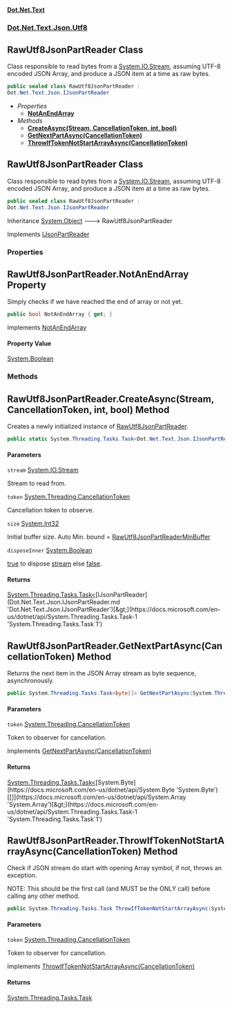 #### [Dot.Net.Text](index.md 'index')
### [Dot.Net.Text.Json.Utf8](Dot.Net.Text.Json.Utf8.md 'Dot.Net.Text.Json.Utf8')

## RawUtf8JsonPartReader Class

Class responsible to read bytes from a [System.IO.Stream](https://docs.microsoft.com/en-us/dotnet/api/System.IO.Stream 'System.IO.Stream'), assuming UTF-8 encoded JSON Array,
and produce a JSON item at a time as raw bytes.

```csharp
public sealed class RawUtf8JsonPartReader :
Dot.Net.Text.Json.IJsonPartReader
```
- *Properties*
  - **[NotAnEndArray](Dot.Net.Text.Json.Utf8.RawUtf8JsonPartReader.md#Dot.Net.Text.Json.Utf8.RawUtf8JsonPartReader.NotAnEndArray 'Dot.Net.Text.Json.Utf8.RawUtf8JsonPartReader.NotAnEndArray')**
- *Methods*
  - **[CreateAsync(Stream, CancellationToken, int, bool)](Dot.Net.Text.Json.Utf8.RawUtf8JsonPartReader.md#Dot.Net.Text.Json.Utf8.RawUtf8JsonPartReader.CreateAsync(System.IO.Stream,System.Threading.CancellationToken,int,bool) 'Dot.Net.Text.Json.Utf8.RawUtf8JsonPartReader.CreateAsync(System.IO.Stream, System.Threading.CancellationToken, int, bool)')**
  - **[GetNextPartAsync(CancellationToken)](Dot.Net.Text.Json.Utf8.RawUtf8JsonPartReader.md#Dot.Net.Text.Json.Utf8.RawUtf8JsonPartReader.GetNextPartAsync(System.Threading.CancellationToken) 'Dot.Net.Text.Json.Utf8.RawUtf8JsonPartReader.GetNextPartAsync(System.Threading.CancellationToken)')**
  - **[ThrowIfTokenNotStartArrayAsync(CancellationToken)](Dot.Net.Text.Json.Utf8.RawUtf8JsonPartReader.md#Dot.Net.Text.Json.Utf8.RawUtf8JsonPartReader.ThrowIfTokenNotStartArrayAsync(System.Threading.CancellationToken) 'Dot.Net.Text.Json.Utf8.RawUtf8JsonPartReader.ThrowIfTokenNotStartArrayAsync(System.Threading.CancellationToken)')**

## RawUtf8JsonPartReader Class

Class responsible to read bytes from a [System.IO.Stream](https://docs.microsoft.com/en-us/dotnet/api/System.IO.Stream 'System.IO.Stream'), assuming UTF-8 encoded JSON Array,
and produce a JSON item at a time as raw bytes.

```csharp
public sealed class RawUtf8JsonPartReader :
Dot.Net.Text.Json.IJsonPartReader
```

Inheritance [System.Object](https://docs.microsoft.com/en-us/dotnet/api/System.Object 'System.Object') &#129106; RawUtf8JsonPartReader

Implements [IJsonPartReader](Dot.Net.Text.Json.IJsonPartReader.md 'Dot.Net.Text.Json.IJsonPartReader')
### Properties

<a name='Dot.Net.Text.Json.Utf8.RawUtf8JsonPartReader.NotAnEndArray'></a>

## RawUtf8JsonPartReader.NotAnEndArray Property

Simply checks if we have reached the end of array or not yet.

```csharp
public bool NotAnEndArray { get; }
```

Implements [NotAnEndArray](Dot.Net.Text.Json.IJsonPartReader.md#Dot.Net.Text.Json.IJsonPartReader.NotAnEndArray 'Dot.Net.Text.Json.IJsonPartReader.NotAnEndArray')

#### Property Value
[System.Boolean](https://docs.microsoft.com/en-us/dotnet/api/System.Boolean 'System.Boolean')
### Methods

<a name='Dot.Net.Text.Json.Utf8.RawUtf8JsonPartReader.CreateAsync(System.IO.Stream,System.Threading.CancellationToken,int,bool)'></a>

## RawUtf8JsonPartReader.CreateAsync(Stream, CancellationToken, int, bool) Method

Creates a newly initialized instance of [RawUtf8JsonPartReader](Dot.Net.Text.Json.Utf8.RawUtf8JsonPartReader.md 'Dot.Net.Text.Json.Utf8.RawUtf8JsonPartReader').

```csharp
public static System.Threading.Tasks.Task<Dot.Net.Text.Json.IJsonPartReader> CreateAsync(System.IO.Stream stream, System.Threading.CancellationToken token, int size=8192, bool disposeInner=false);
```
#### Parameters

<a name='Dot.Net.Text.Json.Utf8.RawUtf8JsonPartReader.CreateAsync(System.IO.Stream,System.Threading.CancellationToken,int,bool).stream'></a>

`stream` [System.IO.Stream](https://docs.microsoft.com/en-us/dotnet/api/System.IO.Stream 'System.IO.Stream')

Stream to read from.

<a name='Dot.Net.Text.Json.Utf8.RawUtf8JsonPartReader.CreateAsync(System.IO.Stream,System.Threading.CancellationToken,int,bool).token'></a>

`token` [System.Threading.CancellationToken](https://docs.microsoft.com/en-us/dotnet/api/System.Threading.CancellationToken 'System.Threading.CancellationToken')

Cancellation token to observe.

<a name='Dot.Net.Text.Json.Utf8.RawUtf8JsonPartReader.CreateAsync(System.IO.Stream,System.Threading.CancellationToken,int,bool).size'></a>

`size` [System.Int32](https://docs.microsoft.com/en-us/dotnet/api/System.Int32 'System.Int32')

Initial buffer size. Auto Min. bound = [RawUtf8JsonPartReaderMinBuffer](Dot.Net.Text.TextConst.md#Dot.Net.Text.TextConst.RawUtf8JsonPartReaderMinBuffer 'Dot.Net.Text.TextConst.RawUtf8JsonPartReaderMinBuffer')

<a name='Dot.Net.Text.Json.Utf8.RawUtf8JsonPartReader.CreateAsync(System.IO.Stream,System.Threading.CancellationToken,int,bool).disposeInner'></a>

`disposeInner` [System.Boolean](https://docs.microsoft.com/en-us/dotnet/api/System.Boolean 'System.Boolean')

[true](https://docs.microsoft.com/en-us/dotnet/csharp/language-reference/builtin-types/bool 'https://docs.microsoft.com/en-us/dotnet/csharp/language-reference/builtin-types/bool') to dispose [stream](Dot.Net.Text.Json.Utf8.RawUtf8JsonPartReader.md#Dot.Net.Text.Json.Utf8.RawUtf8JsonPartReader.CreateAsync(System.IO.Stream,System.Threading.CancellationToken,int,bool).stream 'Dot.Net.Text.Json.Utf8.RawUtf8JsonPartReader.CreateAsync(System.IO.Stream, System.Threading.CancellationToken, int, bool).stream') else [false](https://docs.microsoft.com/en-us/dotnet/csharp/language-reference/builtin-types/bool 'https://docs.microsoft.com/en-us/dotnet/csharp/language-reference/builtin-types/bool').

#### Returns
[System.Threading.Tasks.Task&lt;](https://docs.microsoft.com/en-us/dotnet/api/System.Threading.Tasks.Task-1 'System.Threading.Tasks.Task`1')[IJsonPartReader](Dot.Net.Text.Json.IJsonPartReader.md 'Dot.Net.Text.Json.IJsonPartReader')[&gt;](https://docs.microsoft.com/en-us/dotnet/api/System.Threading.Tasks.Task-1 'System.Threading.Tasks.Task`1')

<a name='Dot.Net.Text.Json.Utf8.RawUtf8JsonPartReader.GetNextPartAsync(System.Threading.CancellationToken)'></a>

## RawUtf8JsonPartReader.GetNextPartAsync(CancellationToken) Method

Returns the next item in the JSON Array stream as byte sequence, asynchronously.

```csharp
public System.Threading.Tasks.Task<byte[]> GetNextPartAsync(System.Threading.CancellationToken token);
```
#### Parameters

<a name='Dot.Net.Text.Json.Utf8.RawUtf8JsonPartReader.GetNextPartAsync(System.Threading.CancellationToken).token'></a>

`token` [System.Threading.CancellationToken](https://docs.microsoft.com/en-us/dotnet/api/System.Threading.CancellationToken 'System.Threading.CancellationToken')

Token to observer for cancellation.

Implements [GetNextPartAsync(CancellationToken)](Dot.Net.Text.Json.IJsonPartReader.md#Dot.Net.Text.Json.IJsonPartReader.GetNextPartAsync(System.Threading.CancellationToken) 'Dot.Net.Text.Json.IJsonPartReader.GetNextPartAsync(System.Threading.CancellationToken)')

#### Returns
[System.Threading.Tasks.Task&lt;](https://docs.microsoft.com/en-us/dotnet/api/System.Threading.Tasks.Task-1 'System.Threading.Tasks.Task`1')[System.Byte](https://docs.microsoft.com/en-us/dotnet/api/System.Byte 'System.Byte')[[]](https://docs.microsoft.com/en-us/dotnet/api/System.Array 'System.Array')[&gt;](https://docs.microsoft.com/en-us/dotnet/api/System.Threading.Tasks.Task-1 'System.Threading.Tasks.Task`1')

<a name='Dot.Net.Text.Json.Utf8.RawUtf8JsonPartReader.ThrowIfTokenNotStartArrayAsync(System.Threading.CancellationToken)'></a>

## RawUtf8JsonPartReader.ThrowIfTokenNotStartArrayAsync(CancellationToken) Method

Check if JSON stream do start with opening Array symbol, if not, throws
an exception.

NOTE: This should be the first call (and MUST be the ONLY call) before calling any other method.

```csharp
public System.Threading.Tasks.Task ThrowIfTokenNotStartArrayAsync(System.Threading.CancellationToken token);
```
#### Parameters

<a name='Dot.Net.Text.Json.Utf8.RawUtf8JsonPartReader.ThrowIfTokenNotStartArrayAsync(System.Threading.CancellationToken).token'></a>

`token` [System.Threading.CancellationToken](https://docs.microsoft.com/en-us/dotnet/api/System.Threading.CancellationToken 'System.Threading.CancellationToken')

Token to observer for cancellation.

Implements [ThrowIfTokenNotStartArrayAsync(CancellationToken)](Dot.Net.Text.Json.IJsonPartReader.md#Dot.Net.Text.Json.IJsonPartReader.ThrowIfTokenNotStartArrayAsync(System.Threading.CancellationToken) 'Dot.Net.Text.Json.IJsonPartReader.ThrowIfTokenNotStartArrayAsync(System.Threading.CancellationToken)')

#### Returns
[System.Threading.Tasks.Task](https://docs.microsoft.com/en-us/dotnet/api/System.Threading.Tasks.Task 'System.Threading.Tasks.Task')